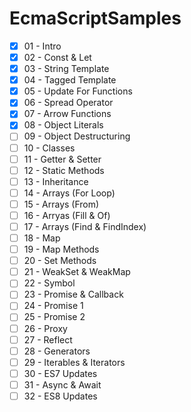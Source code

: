 # EcmaScriptSamples
- [x] 01 - Intro 
- [x] 02 - Const & Let
- [x] 03 - String Template 
- [x] 04 - Tagged Template
- [x] 05 - Update For Functions
- [x] 06 - Spread Operator
- [x] 07 - Arrow Functions
- [x] 08 - Object Literals
- [ ] 09 - Object Destructuring
- [ ] 10 - Classes
- [ ] 11 - Getter & Setter
- [ ] 12 - Static Methods
- [ ] 13 - Inheritance
- [ ] 14 - Arrays (For Loop)
- [ ] 15 - Arrays (From)
- [ ] 16 - Arryas (Fill & Of)
- [ ] 17 - Arrays (Find & FindIndex)
- [ ] 18 - Map
- [ ] 19 - Map Methods
- [ ] 20 - Set Methods
- [ ] 21 - WeakSet & WeakMap
- [ ] 22 - Symbol
- [ ] 23 - Promise & Callback
- [ ] 24 - Promise 1
- [ ] 25 - Promise 2
- [ ] 26 - Proxy
- [ ] 27 - Reflect
- [ ] 28 - Generators
- [ ] 29 - Iterables & Iterators
- [ ] 30 - ES7 Updates
- [ ] 31 - Async & Await
- [ ] 32 - ES8 Updates